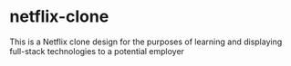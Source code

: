 # netflix-clone
This is a Netflix clone design for the purposes of learning and displaying full-stack technologies to a potential employer

